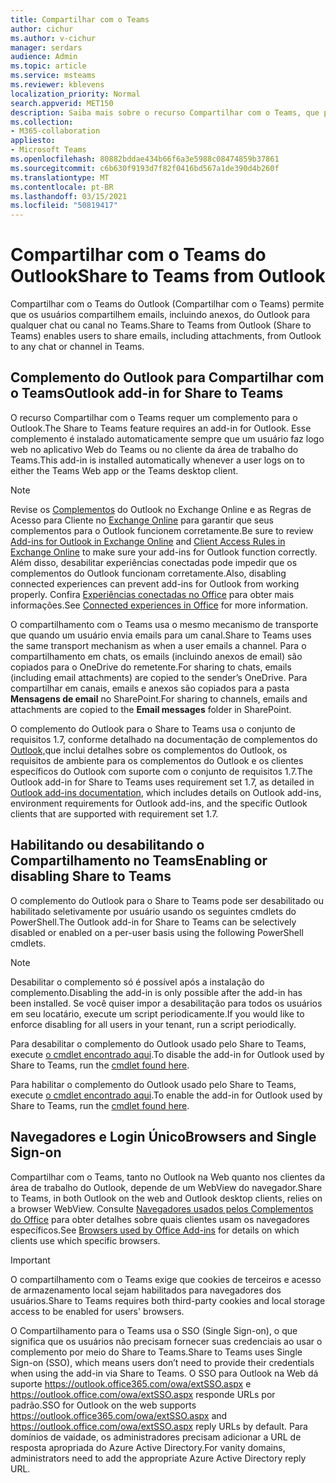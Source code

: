 ```yaml
---
title: Compartilhar com o Teams
author: cichur
ms.author: v-cichur
manager: serdars
audience: Admin
ms.topic: article
ms.service: msteams
ms.reviewer: kblevens
localization_priority: Normal
search.appverid: MET150
description: Saiba mais sobre o recurso Compartilhar com o Teams, que permite que os usuários compartilhem emails e anexos de email do Outlook para qualquer chat ou canal no Teams.
ms.collection:
- M365-collaboration
appliesto:
- Microsoft Teams
ms.openlocfilehash: 80882bddae434b66f6a3e5988c08474859b37861
ms.sourcegitcommit: c6b630f9193d7f82f0416bd567a1de390d4b260f
ms.translationtype: MT
ms.contentlocale: pt-BR
ms.lasthandoff: 03/15/2021
ms.locfileid: "50819417"
---
```

# <a name="share-to-teams-from-outlook"></a><span data-ttu-id="411de-103">Compartilhar com o Teams do Outlook</span><span class="sxs-lookup"><span data-stu-id="411de-103">Share to Teams from Outlook</span></span>

<span data-ttu-id="411de-104">Compartilhar com o Teams do Outlook (Compartilhar com o Teams) permite que os usuários compartilhem emails, incluindo anexos, do Outlook para qualquer chat ou canal no Teams.</span><span class="sxs-lookup"><span data-stu-id="411de-104">Share to Teams from Outlook (Share to Teams) enables users to share emails, including attachments, from Outlook to any chat or channel in Teams.</span></span>

## <a name="outlook-add-in-for-share-to-teams"></a><span data-ttu-id="411de-105">Complemento do Outlook para Compartilhar com o Teams</span><span class="sxs-lookup"><span data-stu-id="411de-105">Outlook add-in for Share to Teams</span></span> 

<span data-ttu-id="411de-106">O recurso Compartilhar com o Teams requer um complemento para o Outlook.</span><span class="sxs-lookup"><span data-stu-id="411de-106">The Share to Teams feature requires an add-in for Outlook.</span></span> <span data-ttu-id="411de-107">Esse complemento é instalado automaticamente sempre que um usuário faz logo web no aplicativo Web do Teams ou no cliente da área de trabalho do Teams.</span><span class="sxs-lookup"><span data-stu-id="411de-107">This add-in is installed automatically whenever a user logs on to either the Teams Web app or the Teams desktop client.</span></span>

> [!NOTE]
> <span data-ttu-id="411de-108">Revise os [Complementos](https://docs.microsoft.com/exchange/clients-and-mobile-in-exchange-online/add-ins-for-outlook/add-ins-for-outlook) do Outlook no Exchange Online e as Regras de Acesso para Cliente no [Exchange Online](https://docs.microsoft.com/exchange/clients-and-mobile-in-exchange-online/client-access-rules/client-access-rules) para garantir que seus complementos para o Outlook funcionem corretamente.</span><span class="sxs-lookup"><span data-stu-id="411de-108">Be sure to review [Add-ins for Outlook in Exchange Online](https://docs.microsoft.com/exchange/clients-and-mobile-in-exchange-online/add-ins-for-outlook/add-ins-for-outlook) and [Client Access Rules in Exchange Online](https://docs.microsoft.com/exchange/clients-and-mobile-in-exchange-online/client-access-rules/client-access-rules) to make sure your add-ins for Outlook function correctly.</span></span> <span data-ttu-id="411de-109">Além disso, desabilitar experiências conectadas pode impedir que os complementos do Outlook funcionam corretamente.</span><span class="sxs-lookup"><span data-stu-id="411de-109">Also, disabling connected experiences can prevent add-ins for Outlook from working properly.</span></span> <span data-ttu-id="411de-110">Confira [Experiências conectadas no Office](https://support.microsoft.com/topic/connected-experiences-in-office-8d2c04f7-6428-4e6e-ac58-5828d4da5b7c) para obter mais informações.</span><span class="sxs-lookup"><span data-stu-id="411de-110">See [Connected experiences in Office](https://support.microsoft.com/topic/connected-experiences-in-office-8d2c04f7-6428-4e6e-ac58-5828d4da5b7c) for more information.</span></span>  

<span data-ttu-id="411de-111">O compartilhamento com o Teams usa o mesmo mecanismo de transporte que quando um usuário envia emails para um canal.</span><span class="sxs-lookup"><span data-stu-id="411de-111">Share to Teams uses the same transport mechanism as when a user emails a channel.</span></span> <span data-ttu-id="411de-112">Para o compartilhamento em chats, os emails (incluindo anexos de email) são copiados para o OneDrive do remetente.</span><span class="sxs-lookup"><span data-stu-id="411de-112">For sharing to chats, emails (including email attachments) are copied to the sender’s OneDrive.</span></span> <span data-ttu-id="411de-113">Para compartilhar em canais, emails e anexos são copiados para a pasta **Mensagens de email** no SharePoint.</span><span class="sxs-lookup"><span data-stu-id="411de-113">For sharing to channels, emails and attachments are copied to the **Email messages** folder in SharePoint.</span></span>

<span data-ttu-id="411de-114">O complemento do Outlook para o Share to Teams usa o conjunto de requisitos 1.7, conforme detalhado na documentação de complementos do [Outlook,](/exchange/clients-and-mobile-in-exchange-online/add-ins-for-outlook/add-ins-for-outlook)que inclui detalhes sobre os complementos do Outlook, os requisitos de ambiente para os complementos do Outlook e os clientes específicos do Outlook com suporte com o conjunto de requisitos 1.7.</span><span class="sxs-lookup"><span data-stu-id="411de-114">The Outlook add-in for Share to Teams uses requirement set 1.7, as detailed in [Outlook add-ins documentation](/exchange/clients-and-mobile-in-exchange-online/add-ins-for-outlook/add-ins-for-outlook), which includes details on Outlook add-ins, environment requirements for Outlook add-ins, and the specific Outlook clients that are supported with requirement set 1.7.</span></span>

## <a name="enabling-or-disabling-share-to-teams"></a><span data-ttu-id="411de-115">Habilitando ou desabilitando o Compartilhamento no Teams</span><span class="sxs-lookup"><span data-stu-id="411de-115">Enabling or disabling Share to Teams</span></span>

<span data-ttu-id="411de-116">O complemento do Outlook para o Share to Teams pode ser desabilitado ou habilitado seletivamente por usuário usando os seguintes cmdlets do PowerShell.</span><span class="sxs-lookup"><span data-stu-id="411de-116">The Outlook add-in for Share to Teams can be selectively disabled or enabled on a per-user basis using the following PowerShell cmdlets.</span></span>

> [!NOTE]
> <span data-ttu-id="411de-117">Desabilitar o complemento só é possível após a instalação do complemento.</span><span class="sxs-lookup"><span data-stu-id="411de-117">Disabling the add-in is only possible after the add-in has been installed.</span></span> <span data-ttu-id="411de-118">Se você quiser impor a desabilitação para todos os usuários em seu locatário, execute um script periodicamente.</span><span class="sxs-lookup"><span data-stu-id="411de-118">If you would like to enforce disabling for all users in your tenant, run a script periodically.</span></span>

<span data-ttu-id="411de-119">Para desabilitar o complemento do Outlook usado pelo Share to Teams, execute [o cmdlet encontrado aqui](https://docs.microsoft.com/powershell/module/exchange/disable-app?view=exchange-ps).</span><span class="sxs-lookup"><span data-stu-id="411de-119">To disable the add-in for Outlook used by Share to Teams, run the [cmdlet found here](https://docs.microsoft.com/powershell/module/exchange/disable-app?view=exchange-ps).</span></span> 

<span data-ttu-id="411de-120">Para habilitar o complemento do Outlook usado pelo Share to Teams, execute [o cmdlet encontrado aqui](https://docs.microsoft.com/powershell/module/exchange/enable-app?view=exchange-ps).</span><span class="sxs-lookup"><span data-stu-id="411de-120">To enable the add-in for Outlook used by Share to Teams, run the [cmdlet found here](https://docs.microsoft.com/powershell/module/exchange/enable-app?view=exchange-ps).</span></span>

## <a name="browsers-and-single-sign-on"></a><span data-ttu-id="411de-121">Navegadores e Login Único</span><span class="sxs-lookup"><span data-stu-id="411de-121">Browsers and Single Sign-on</span></span>

<span data-ttu-id="411de-122">Compartilhar com o Teams, tanto no Outlook na Web quanto nos clientes da área de trabalho do Outlook, depende de um WebView do navegador.</span><span class="sxs-lookup"><span data-stu-id="411de-122">Share to Teams, in both Outlook on the web and Outlook desktop clients, relies on a browser WebView.</span></span> <span data-ttu-id="411de-123">Consulte [Navegadores usados pelos Complementos do Office](https://docs.microsoft.com/office/dev/add-ins/concepts/browsers-used-by-office-web-add-ins) para obter detalhes sobre quais clientes usam os navegadores específicos.</span><span class="sxs-lookup"><span data-stu-id="411de-123">See [Browsers used by Office Add-ins](https://docs.microsoft.com/office/dev/add-ins/concepts/browsers-used-by-office-web-add-ins) for details on which clients use which specific browsers.</span></span> 

> [!IMPORTANT]
> <span data-ttu-id="411de-124">O compartilhamento com o Teams exige que cookies de terceiros e acesso de armazenamento local sejam habilitados para navegadores dos usuários.</span><span class="sxs-lookup"><span data-stu-id="411de-124">Share to Teams requires both third-party cookies and local storage access to be enabled for users' browsers.</span></span>

<span data-ttu-id="411de-125">O Compartilhamento para o Teams usa o SSO (Single Sign-on), o que significa que os usuários não precisam fornecer suas credenciais ao usar o complemento por meio do Share to Teams.</span><span class="sxs-lookup"><span data-stu-id="411de-125">Share to Teams uses Single Sign-on (SSO), which means users don’t need to provide their credentials when using the add-in via Share to Teams.</span></span> <span data-ttu-id="411de-126">O SSO para Outlook na Web dá suporte https://outlook.office365.com/owa/extSSO.aspx e https://outlook.office.com/owa/extSSO.aspx responde URLs por padrão.</span><span class="sxs-lookup"><span data-stu-id="411de-126">SSO for Outlook on the web supports https://outlook.office365.com/owa/extSSO.aspx and https://outlook.office.com/owa/extSSO.aspx reply URLs by default.</span></span> <span data-ttu-id="411de-127">Para domínios de vaidade, os administradores precisam adicionar a URL de resposta apropriada do Azure Active Directory.</span><span class="sxs-lookup"><span data-stu-id="411de-127">For vanity domains, administrators need to add the appropriate Azure Active Directory reply URL.</span></span>